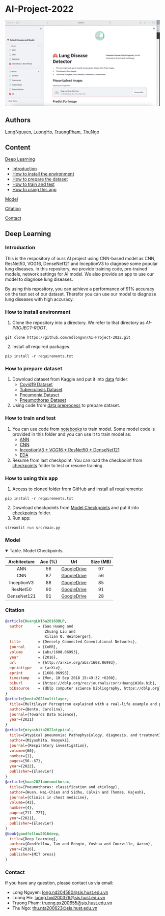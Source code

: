 # AI-Project-2022
![Lung Disease Detector](image/interface.png)
## Authors

[LongNguyen](https://github.com/ndlongvn), [LuongHo](https://github.com/LuongHvd), [TruongPham](https://github.com/giacatxt), [ThuNgo](https://github.com/superyogurt)

## Content
[Deep Learning](#deep-learning)
- [Introduction](#introduction)
- [How to install the environment](#how-to-install-environment)
- [How to prepare the dataset](#how-to-prepare-dataset)
- [How to train and test](#how-to-train-and-test)
- [How to using this app](#how-to-using-this-app)

[Model](#model)

[Citation](#citation)

[Contact](#contact)

## Deep Learning
### Introduction

This is the respository of ours AI project using CNN-based model as CNN, ResNet50, VGG16, DenseNet121 and InceptionV3 to diagnose some popular lung diseases. In this repository, we provide training code, pre-trained models, network settings for AI model. We also provide an app to use our model to diagnose lung diseases. 

By using this repository, you can achieve a performance of 91% accuracy on the test set of our dataset. Therefor you can use our model to diagnose lung diseases with high accuracy.

### How to install environment

1. Clone the repository into a directory. We refer to that directory as *AI-PROJECT-ROOT*.

```Shell
git clone https://github.com/ndlongvn/AI-Project-2022.git
```

2. Install all required packages.

```Shell
pip install -r requirements.txt
```

### How to prepare dataset

1. Download dataset from Kaggle and put it into <a href="https://github.com/ndlongvn/AI-Project-2022/tree/main/data">data</a> folder:
    - [Covid19 Dataset](http://www.kaggle.com/datasets/prashant268/chest-xray-covid19-pneumonia)
    - [Tuberculosis Dataset](https://www.kaggle.com/datasets/tawsifurrahman/tuberculosis-tb-chest-xray-dataset)
    - [Pneumonia Dataset](https://www.kaggle.com/datasets/paultimothymooney/chest-xray-pneumonia)
    - [Pneumothorax Dataset](https://www.kaggle.com/datasets/vbookshelf/pneumothorax-chest-xray-images-and-masks)
2. Using code from <a href="https://github.com/ndlongvn/AI-Project-2022/blob/main/scripts/data_preprocess.py">data preprocess</a> to prepare dataset.


### How to train and test
1. You can use code from <a href="https://github.com/ndlongvn/AI-Project-2022/tree/main/notebooks">notebooks</a> to train model. Some model code is provided in this folder and you can use it to train model as:
    - [ANN](https://github.com/ndlongvn/AI-Project-2022/blob/main/notebooks/ANN.ipynb)
    - [CNN](https://github.com/ndlongvn/AI-Project-2022/blob/main/notebooks/CNN.ipynb)
    - [InceptionV3 + VGG16 + ResNet50 + DenseNet121](https://github.com/ndlongvn/AI-Project-2022/blob/main/notebooks/Finetune.ipynb)
    - [EDA](https://github.com/ndlongvn/AI-Project-2022/blob/main/notebooks/EDA.ipynb) 
2.  Resume from last checkpoint.
You can load the checkpoint from <a href="https://github.com/ndlongvn/AI-Project-2022/tree/main/checkpoints">checkpoints</a> folder to test or resume training.

### How to using this app
1. Access to cloned folder from GitHub and install all requirements:
```Shell
pip install -r requirements.txt
```
2. Download checkpoints from [Model Checkpoints](#model) and put it into <a href="https://github.com/ndlongvn/AI-Project-2022/tree/main/checkpoints">checkpoints</a> folder.
3. Run app:
```Shell
streamlit run src/main.py
```

### Model

<details open>

<summary>Table. Model Checkpoints.</summary>

<p> </p>

|           Architecture        |   Acc (%) |                                            Url                                           | Size (MB)|
|:-----------------------------:|:--------:|:----------------------------------------------------------------------------------------:|:--------:|
|ANN |   56  |[GoogleDrive](https://drive.google.com/file/d/1gVAakBi_hr5Q5IMKHJZwEE_UjjwojVgY/view?usp=drive_link) |    97  |
|CNN        |   87  |[GoogleDrive](https://drive.google.com/file/d/1U1qMT7jLaRvfAL7QPqt6xJ-BccoqqWxC/view?usp=drive_link) |    56  |
|InceptionV3       |   88  |[GoogleDrive](https://drive.google.com/file/d/1MKnFLCrOY251ClDGsHI9WiYUpeLZFo6D/view?usp=drive_link) |    85  |
|ResNet50        |   90   |[GoogleDrive](https://drive.google.com/file/d/13IDUZwuPN3msVN-Rx3BsBQ23UlACsuO6/view?usp=drive_link) |    91  |
|DenseNet121|   91   |[GoogleDrive](https://drive.google.com/file/d/12PTu5_CjryaFT0RaHZqIipjnwthv_eXJ/view?usp=drive_link) |    28   |

</details>

### Citation

```bibtex
@article{HuangLW16a2016DBLP,
  author       = {Gao Huang and
                  Zhuang Liu and
                  Kilian Q. Weinberger},
  title        = {Densely Connected Convolutional Networks},
  journal      = {CoRR},
  volume       = {abs/1608.06993},
  year         = {2016},
  url          = {http://arxiv.org/abs/1608.06993},
  eprinttype    = {arXiv},
  eprint       = {1608.06993},
  timestamp    = {Mon, 10 Sep 2018 15:49:32 +0200},
  biburl       = {https://dblp.org/rec/journals/corr/HuangLW16a.bib},
  bibsource    = {dblp computer science bibliography, https://dblp.org}
}
@article{bento2021multilayer,
  title={Multilayer Perceptron explained with a real-life example and python code: Sentiment analysis},
  author={Bento, Carolina},
  journal={Towards Data Science},
  year={2021}
}
@article{miyashita2022atypical,
  title={Atypical pneumonia: Pathophysiology, diagnosis, and treatment},
  author={Miyashita, Naoyuki},
  journal={Respiratory investigation},
  volume={60},
  number={1},
  pages={56--67},
  year={2022},
  publisher={Elsevier}
}
@article{huan2021pneumothorax,
  title={Pneumothorax: classification and etiology},
  author={Huan, Nai-Chien and Sidhu, Calvin and Thomas, Rajesh},
  journal={Clinics in chest medicine},
  volume={42},
  number={4},
  pages={711--727},
  year={2021},
  publisher={Elsevier}
}
@book{goodfellow2016deep,
  title={Deep learning},
  author={Goodfellow, Ian and Bengio, Yoshua and Courville, Aaron},
  year={2016},
  publisher={MIT press}
}
```

### Contact
If you have any question, please contact us via email:
- Long Nguyen: long.nd204580@sis.hust.edu.vn
- Luong Ho: luong.hvd200376@sis.hust.edu.vn
- Truong Pham: truong.px200655@sis.hust.edu.vn
- Thu Ngo: thu.nta200623@sis.hust.edu.vn


```
